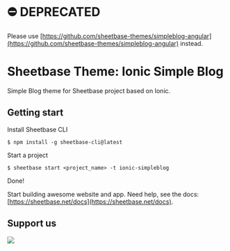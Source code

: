 # ⛔️ DEPRECATED

Please use [https://github.com/sheetbase-themes/simpleblog-angular](https://github.com/sheetbase-themes/simpleblog-angular) instead.

# Sheetbase Theme: Ionic Simple Blog

Simple Blog theme for Sheetbase project based on Ionic.

## Getting start

Install Sheetbase CLI

``$ npm install -g sheetbase-cli@latest``

Start a project

``$ sheetbase start <project_name> -t ionic-simpleblog``

Done!

Start building awesome website and app. Need help, see the docs: [https://sheetbase.net/docs](https://sheetbase.net/docs).

## Support us
[<img src="https://cloakandmeeple.files.wordpress.com/2017/06/become_a_patron_button3x.png?w=200">](https://www.patreon.com/lamnhan)
